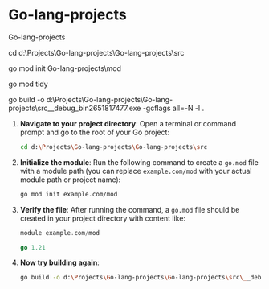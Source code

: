 # Go-lang-projects
Go-lang-projects

cd d:\Projects\Go-lang-projects\Go-lang-projects\src

go mod init Go-lang-projects\mod

go mod tidy

go build -o d:\Projects\Go-lang-projects\Go-lang-projects\src\__debug_bin2651817477.exe -gcflags all=-N -l .

1. **Navigate to your project directory**:
   Open a terminal or command prompt and go to the root of your Go project:
   ```bash
   cd d:\Projects\Go-lang-projects\Go-lang-projects\src
   ```

2. **Initialize the module**:
   Run the following command to create a `go.mod` file with a module path (you can replace `example.com/mod` with your actual module path or project name):
   ```bash
   go mod init example.com/mod
   ```

3. **Verify the file**:
   After running the command, a `go.mod` file should be created in your project directory with content like:
   ```go
   module example.com/mod

   go 1.21
   ```

4. **Now try building again**:
   ```bash
   go build -o d:\Projects\Go-lang-projects\Go-lang-projects\src\__debug_bin2651817477.exe -gcflags all=-N -l .
   ```


